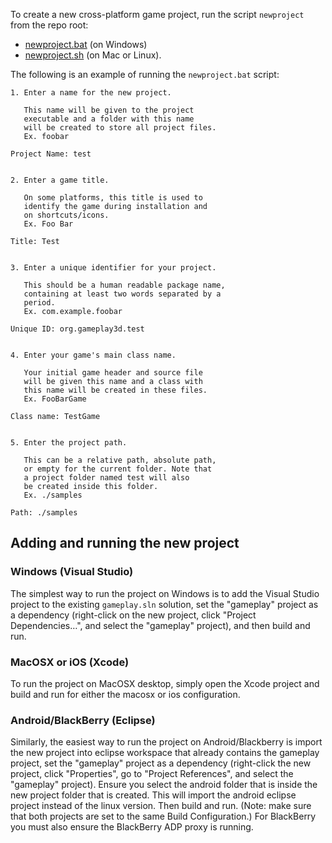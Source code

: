 To create a new cross-platform game project, run the script `newproject` from the repo root:
- [newproject.bat](https://github.com/gameplay3d/GamePlay/blob/master/newproject.bat) (on Windows) 
- [newproject.sh](https://github.com/gameplay3d/GamePlay/blob/master/newproject.sh) (on Mac or Linux). 

The following is an example of running the `newproject.bat` script:

```
1. Enter a name for the new project.

   This name will be given to the project
   executable and a folder with this name
   will be created to store all project files.
   Ex. foobar

Project Name: test


2. Enter a game title.

   On some platforms, this title is used to
   identify the game during installation and
   on shortcuts/icons.
   Ex. Foo Bar

Title: Test


3. Enter a unique identifier for your project.

   This should be a human readable package name,
   containing at least two words separated by a
   period.
   Ex. com.example.foobar

Unique ID: org.gameplay3d.test


4. Enter your game's main class name.

   Your initial game header and source file
   will be given this name and a class with
   this name will be created in these files.
   Ex. FooBarGame

Class name: TestGame


5. Enter the project path.

   This can be a relative path, absolute path,
   or empty for the current folder. Note that
   a project folder named test will also
   be created inside this folder.
   Ex. ./samples

Path: ./samples

```

## Adding and running the new project

### Windows (Visual Studio)

The simplest way to run the project on Windows is to add the Visual Studio project to the existing `gameplay.sln` solution, set the "gameplay" project as a dependency (right-click on the new project, click "Project Dependencies…", and select the "gameplay" project), and then build and run.

### MacOSX or iOS (Xcode)

To run the project on MacOSX desktop, simply open the Xcode project and build and run for either the macosx or ios configuration.

### Android/BlackBerry (Eclipse)

Similarly, the easiest way to run the project on Android/Blackberry is import the new project into eclipse workspace that already contains the gameplay project, set the "gameplay" project as a dependency (right-click the new project, click "Properties", go to "Project References", and select the "gameplay" project).
Ensure you select the android folder that is inside the new project folder that is created. This will import the android eclipse project instead of the linux version. Then build and run. (Note: make sure that both projects are set to the same Build Configuration.)  For BlackBerry you must also ensure the BlackBerry ADP proxy is running.
